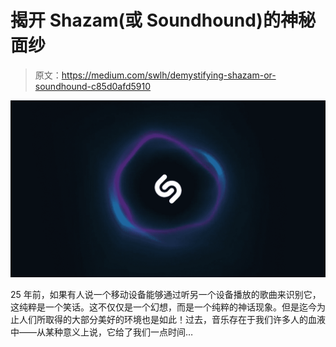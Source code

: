 # 揭开 Shazam(或 Soundhound)的神秘面纱

> 原文：<https://medium.com/swlh/demystifying-shazam-or-soundhound-c85d0afd5910>

![](img/b3000d41039509e09339c227bb3f3586.png)

25 年前，如果有人说一个移动设备能够通过听另一个设备播放的歌曲来识别它，这纯粹是一个笑话。这不仅仅是一个幻想，而是一个纯粹的神话现象。但是迄今为止人们所取得的大部分美好的环境也是如此！过去，音乐存在于我们许多人的血液中——从某种意义上说，它给了我们一点时间…